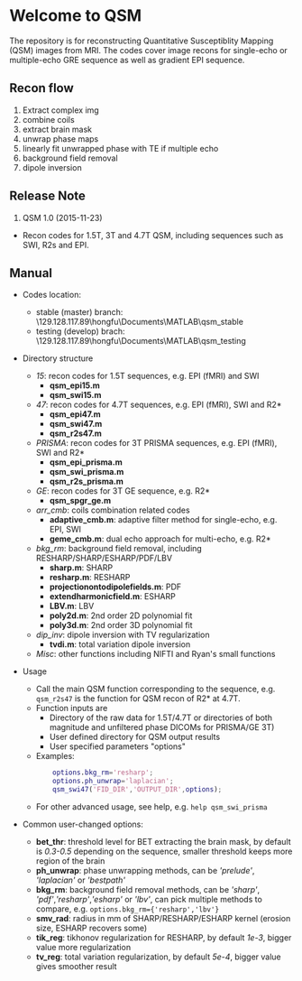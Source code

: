 # Welcome to QSM
The repository is for reconstructing Quantitative Susceptiblity Mapping (QSM) images from MRI. The codes cover image recons for single-echo or multiple-echo GRE sequence as well as gradient EPI sequence.

## Recon flow
1. Extract complex img 
2. combine coils 
3. extract brain mask 
4. unwrap phase maps 
5. linearly fit unwrapped phase with TE if multiple echo 
6. background field removal 
7. dipole inversion
	
## Release Note
1. QSM 1.0 (2015-11-23)
  * Recon codes for 1.5T, 3T and 4.7T QSM, including sequences such as SWI, R2s and EPI.
	

## Manual
* Codes location:
  + stable (master) branch: \129.128.117.89\hongfu\Documents\MATLAB\qsm_stable
  + testing (develop) brach: \129.128.117.89\hongfu\Documents\MATLAB\qsm_testing

* Directory structure
  - *15*: recon codes for 1.5T sequences, e.g. EPI (fMRI) and SWI
    + **qsm_epi15.m**
    + **qsm_swi15.m**
  - *47*: recon codes for 4.7T sequences, e.g. EPI (fMRI), SWI and R2*
    + **qsm_epi47.m**
    + **qsm_swi47.m**
    + **qsm_r2s47.m**
  - *PRISMA*: recon codes for 3T PRISMA sequences, e.g. EPI (fMRI), SWI and R2*
    + **qsm_epi_prisma.m**
    + **qsm_swi_prisma.m**
    + **qsm_r2s_prisma.m**
  - *GE*: recon codes for 3T GE sequence, e.g. R2*
    + **qsm_spgr_ge.m**
  - *arr_cmb*: coils combination related codes
    + **adaptive_cmb.m**: adaptive filter method for single-echo, e.g. EPI, SWI
    + **geme_cmb.m**: dual echo approach for multi-echo, e.g. R2*
  - *bkg_rm*: background field removal, including RESHARP/SHARP/ESHARP/PDF/LBV
    + **sharp.m**: SHARP
    + **resharp.m**: RESHARP
    + **projectionontodipolefields.m**: PDF
    + **extendharmonicfield.m**: ESHARP
    + **LBV.m**: LBV
    + **poly2d.m**: 2nd order 2D polynomial fit
    + **poly3d.m**: 2nd order 3D polynomial fit
  - *dip_inv*: dipole inversion with TV regularization
    + **tvdi.m**: total variation dipole inversion
  - *Misc*: other functions including NIFTI and Ryan's small functions

* Usage
  - Call the main QSM function corresponding to the sequence, e.g. `qsm_r2s47` is the function for QSM recon of R2* at 4.7T.
  - Function inputs are 
    + Directory of the raw data for 1.5T/4.7T or directories of both magnitude and unfiltered phase DICOMs for PRISMA/GE 3T)
    + User defined directory for QSM output results
    + User specified parameters "options"
  - Examples:
    ```Matlab
        options.bkg_rm='resharp';
        options.ph_unwrap='laplacian';
        qsm_swi47('FID_DIR','OUTPUT_DIR',options);
    ```
  - For other advanced usage, see help, e.g. `help qsm_swi_prisma`

* Common user-changed options:
  - **bet_thr**: threshold level for BET extracting the brain mask, by default is *0.3-0.5* depending on the sequence, smaller threshold keeps more region of the brain
  - **ph_unwrap**: phase unwrapping methods, can be *'prelude'*, *'laplacian'* or *'bestpath'*
  - **bkg_rm**: background field removal methods, can be *'sharp'*, *'pdf'*,*'resharp'*,*'esharp'* or *'lbv'*, can pick multiple methods to compare, e.g. `options.bkg_rm={'resharp','lbv'}`
  - **smv_rad**: radius in mm of SHARP/RESHARP/ESHARP kernel (erosion size, ESHARP recovers some)
  - **tik_reg**: tikhonov regularization for RESHARP, by default *1e-3*, bigger value more regularization
  - **tv_reg**: total variation regularization, by default *5e-4*, bigger value gives smoother result

